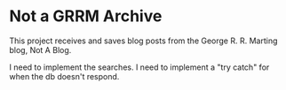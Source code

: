 # Not a GRRM Archive

This project receives and saves blog posts from the George R. R. Marting blog, Not A Blog.

I need to implement the searches.
I need to implement a "try catch" for when the db doesn't respond.